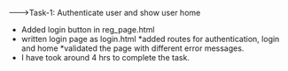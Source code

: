 --->Task-1:  Authenticate user and show user home

* Added login button in reg_page.html
* written login page as login.html
*added routes for authentication, login and home
*validated the page with different error messages. 
* I have took around 4 hrs to complete the task.
